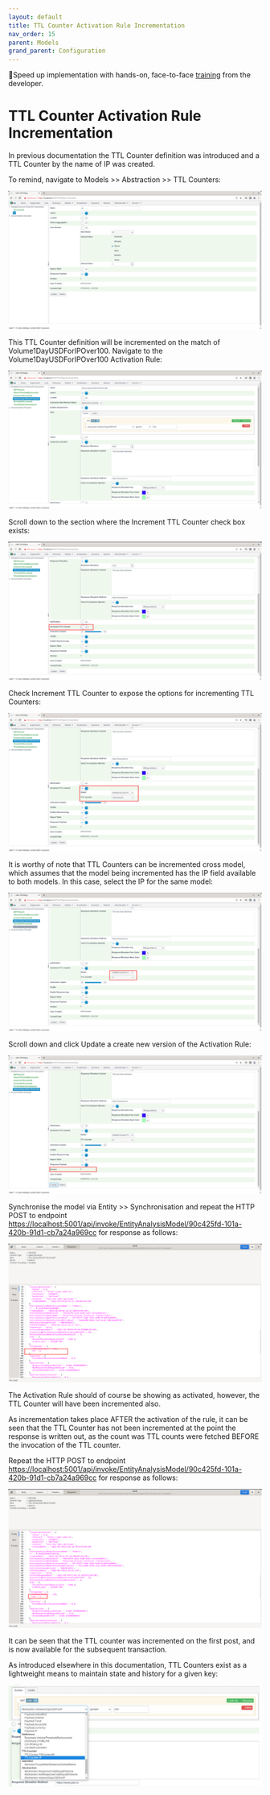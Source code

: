 ```yaml
---
layout: default
title: TTL Counter Activation Rule Incrementation
nav_order: 15
parent: Models
grand_parent: Configuration
---
```


🚀Speed up implementation with hands-on, face-to-face [training](https://www.jube.io/training) from the developer.

# TTL Counter Activation Rule Incrementation
In previous documentation the TTL Counter definition was introduced and a TTL Counter by the name of IP was created.  

To remind,  navigate to Models >> Abstraction >> TTL Counters:

![Image](TTLCounterDefinition.png)

This TTL Counter definition will be incremented on the match of Volume1DayUSDForIPOver100.  Navigate to the Volume1DayUSDForIPOver100 Activation Rule:

![Image](ActivationRuleToUseForTTLCounter.png)

Scroll down to the section where the Increment TTL Counter check box exists:

![Image](TTLCounterLocationInActivationRule.png)

Check Increment TTL Counter to expose the options for incrementing TTL Counters:

![Image](ExposedTTLCounterProperties.png)

It is worthy of note that TTL Counters can be incremented cross model,  which assumes that the model being incremented has the IP field available to both models.  In this case, select the IP for the same model:

![Image](SelectIPForModelTTLCounter.png)

Scroll down and click Update a create new version of the Activation Rule:

![Image](UpdatedActivationRuleForTTLCounter.png)

Synchronise the model via Entity >> Synchronisation and repeat the HTTP POST to endpoint [https://localhost:5001/api/invoke/EntityAnalysisModel/90c425fd-101a-420b-91d1-cb7a24a969cc](https://localhost:5001/api/invoke/EntityAnalysisModel/90c425fd-101a-420b-91d1-cb7a24a969cc) for response as follows:

![Image](TTLCounterHasNotAdvanced.png)

The Activation Rule should of course be showing as activated,  however,  the TTL Counter will have been incremented also. 

As incrementation takes place AFTER the activation of the rule, it can be seen that the TTL Counter has not been incremented at the point the response is written out, as the count was TTL counts were fetched BEFORE the invocation of the TTL counter.

Repeat the HTTP POST to endpoint [https://localhost:5001/api/invoke/EntityAnalysisModel/90c425fd-101a-420b-91d1-cb7a24a969cc](https://localhost:5001/api/invoke/EntityAnalysisModel/90c425fd-101a-420b-91d1-cb7a24a969cc) for response as follows:

![Image](IncrementAfterIP.png)

It can be seen that the TTL counter was incremented on the first post,  and is now available for the subsequent transaction. 

As introduced elsewhere in this documentation, TTL Counters exist as a lightweight means to maintain state and history for a given key:

![Image](NoteAvailabilityForRuleConstruction.png)